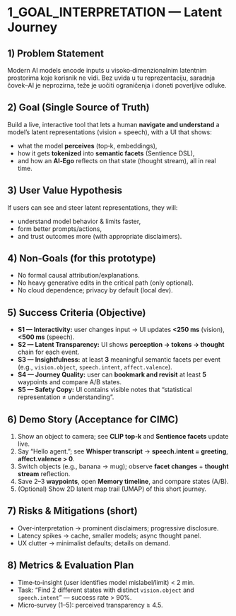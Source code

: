 # 1_GOAL_INTERPRETATION — Latent Journey

## 1) Problem Statement

Modern AI models encode inputs u visoko‑dimenzionalnim latentnim prostorima koje korisnik ne vidi. Bez uvida u tu reprezentaciju, saradnja čovek–AI je neprozirna, teže je uočiti ograničenja i doneti poverljive odluke.

## 2) Goal (Single Source of Truth)

Build a live, interactive tool that lets a human **navigate and understand** a model’s latent representations (vision + speech), with a UI that shows:

- what the model **perceives** (top‑k, embeddings),
- how it gets **tokenized** into **semantic facets** (Sentience DSL),
- and how an **AI‑Ego** reflects on that state (thought stream),
all in real time.

## 3) User Value Hypothesis

If users can see and steer latent representations, they will:

- understand model behavior & limits faster,
- form better prompts/actions,
- and trust outcomes more (with appropriate disclaimers).

## 4) Non‑Goals (for this prototype)

- No formal causal attribution/explanations.
- No heavy generative edits in the critical path (only optional).
- No cloud dependence; privacy by default (local dev).

## 5) Success Criteria (Objective)

- **S1 — Interactivity:** user changes input → UI updates **<250 ms** (vision), **<500 ms** (speech).
- **S2 — Latent Transparency:** UI shows **perception → tokens → thought** chain for each event.
- **S3 — Insightfulness:** at least **3** meaningful semantic facets per event (e.g., `vision.object`, `speech.intent`, `affect.valence`).
- **S4 — Journey Quality:** user can **bookmark and revisit** at least **5** waypoints and compare A/B states.
- **S5 — Safety Copy:** UI contains visible notes that “statistical representation ≠ understanding”.

## 6) Demo Story (Acceptance for CIMC)

1. Show an object to camera; see **CLIP top‑k** and **Sentience facets** update live.
2. Say “Hello agent.”; see **Whisper transcript** → **speech.intent = greeting**, **affect.valence > 0**.
3. Switch objects (e.g., banana → mug); observe **facet changes** + **thought stream** reflection.
4. Save 2–3 **waypoints**, open **Memory timeline**, and compare states (A/B).
5. (Optional) Show 2D latent map trail (UMAP) of this short journey.

## 7) Risks & Mitigations (short)

- Over‑interpretation → prominent disclaimers; progressive disclosure.
- Latency spikes → cache, smaller models; async thought panel.
- UX clutter → minimalist defaults; details on demand.

## 8) Metrics & Evaluation Plan

- Time‑to‑insight (user identifies model mislabel/limit) < 2 min.
- Task: “Find 2 different states with distinct `vision.object` and `speech.intent`” — success rate > 90%.
- Micro‑survey (1–5): perceived transparency ≥ 4.5.
